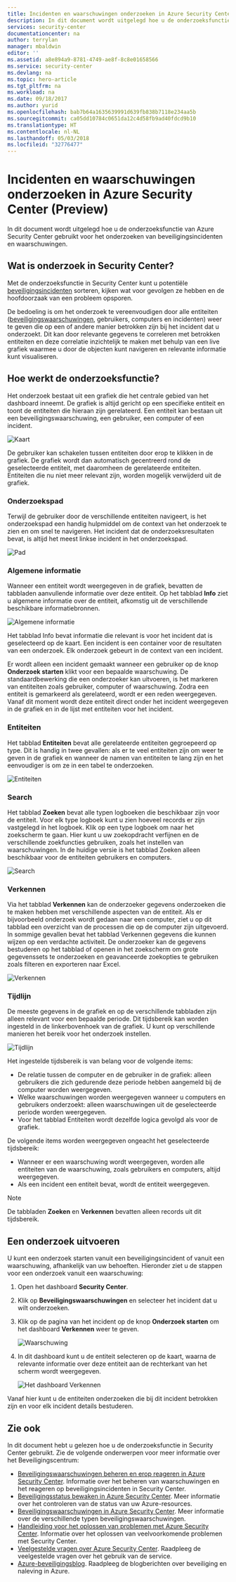 ```yaml
---
title: Incidenten en waarschuwingen onderzoeken in Azure Security Center | Microsoft Docs
description: In dit document wordt uitgelegd hoe u de onderzoeksfunctie van Azure Security Center gebruikt voor het onderzoeken van beveiligingsincidenten en waarschuwingen.
services: security-center
documentationcenter: na
author: terrylan
manager: mbaldwin
editor: ''
ms.assetid: a8e894a9-8781-4749-ae8f-8c8e01658566
ms.service: security-center
ms.devlang: na
ms.topic: hero-article
ms.tgt_pltfrm: na
ms.workload: na
ms.date: 09/18/2017
ms.author: yurid
ms.openlocfilehash: bab7b64a1635639991d639fb838b7118e234aa5b
ms.sourcegitcommit: ca05dd10784c0651da12c4d58fb9ad40fdcd9b10
ms.translationtype: HT
ms.contentlocale: nl-NL
ms.lasthandoff: 05/03/2018
ms.locfileid: "32776477"
---
```

# <a name="investigate-incidents-and-alerts-in-azure-security-center-preview"></a>Incidenten en waarschuwingen onderzoeken in Azure Security Center (Preview)
In dit document wordt uitgelegd hoe u de onderzoeksfunctie van Azure Security Center gebruikt voor het onderzoeken van beveiligingsincidenten en waarschuwingen.

## <a name="what-is-investigation-in-security-center"></a>Wat is onderzoek in Security Center?
Met de onderzoeksfunctie in Security Center kunt u potentiële [beveiligingsincidenten](https://docs.microsoft.com/azure/security-center/security-center-incident) sorteren, kijken wat voor gevolgen ze hebben en de hoofdoorzaak van een probleem opsporen.
 
De bedoeling is om het onderzoek te vereenvoudigen door alle entiteiten ([beveiligingswaarschuwingen](https://docs.microsoft.com/azure/security-center/security-center-alerts-type), gebruikers, computers en incidenten) weer te geven die op een of andere manier betrokken zijn bij het incident dat u onderzoekt.  Dit kan door relevante gegevens te correleren met betrokken entiteiten en deze correlatie inzichtelijk te maken met behulp van een live grafiek waarmee u door de objecten kunt navigeren en relevante informatie kunt visualiseren.


## <a name="how-investigation-works"></a>Hoe werkt de onderzoeksfunctie?
Het onderzoek bestaat uit een grafiek die het centrale gebied van het dashboard inneemt. De grafiek is altijd gericht op een specifieke entiteit en toont de entiteiten die hieraan zijn gerelateerd. Een entiteit kan bestaan uit een beveiligingswaarschuwing, een gebruiker, een computer of een incident.
 
![Kaart](./media/security-center-investigation/security-center-investigation-fig1.png)

De gebruiker kan schakelen tussen entiteiten door erop te klikken in de grafiek. De grafiek wordt dan automatisch gecentreerd rond de geselecteerde entiteit, met daaromheen de gerelateerde entiteiten. Entiteiten die nu niet meer relevant zijn, worden mogelijk verwijderd uit de grafiek.

### <a name="investigation-path"></a>Onderzoekspad
Terwijl de gebruiker door de verschillende entiteiten navigeert, is het onderzoekspad een handig hulpmiddel om de context van het onderzoek te zien en om snel te navigeren. Het incident dat de onderzoeksresultaten bevat, is altijd het meest linkse incident in het onderzoekspad.

![Pad](./media/security-center-investigation/security-center-investigation-fig2.png)

### <a name="general-information"></a>Algemene informatie
Wanneer een entiteit wordt weergegeven in de grafiek, bevatten de tabbladen aanvullende informatie over deze entiteit. Op het tabblad **Info** ziet u algemene informatie over de entiteit, afkomstig uit de verschillende beschikbare informatiebronnen. 

![Algemene informatie](./media/security-center-investigation/security-center-investigation-fig3.png)

Het tabblad Info bevat informatie die relevant is voor het incident dat is geselecteerd op de kaart. Een incident is een container voor de resultaten van een onderzoek. Elk onderzoek gebeurt in de context van een incident.

Er wordt alleen een incident gemaakt wanneer een gebruiker op de knop **Onderzoek starten** klikt voor een bepaalde waarschuwing. De standaardbewerking die een onderzoeker kan uitvoeren, is het markeren van entiteiten zoals gebruiker, computer of waarschuwing. Zodra een entiteit is gemarkeerd als gerelateerd, wordt er een reden weergegeven. Vanaf dit moment wordt deze entiteit direct onder het incident weergegeven in de grafiek en in de lijst met entiteiten voor het incident.

### <a name="entities"></a>Entiteiten

Het tabblad **Entiteiten** bevat alle gerelateerde entiteiten gegroepeerd op type. Dit is handig in twee gevallen: als er te veel entiteiten zijn om weer te geven in de grafiek en wanneer de namen van entiteiten te lang zijn en het eenvoudiger is om ze in een tabel te onderzoeken.

![Entiteiten](./media/security-center-investigation/security-center-investigation-fig4.png)

### <a name="search"></a>Search

Het tabblad **Zoeken** bevat alle typen logboeken die beschikbaar zijn voor de entiteit. Voor elk type logboek kunt u zien hoeveel records er zijn vastgelegd in het logboek. Klik op een type logboek om naar het zoekscherm te gaan. Hier kunt u uw zoekopdracht verfijnen en de verschillende zoekfuncties gebruiken, zoals het instellen van waarschuwingen. In de huidige versie is het tabblad Zoeken alleen beschikbaar voor de entiteiten gebruikers en computers.

![Search](./media/security-center-investigation/security-center-investigation-fig5.png)

### <a name="exploration"></a>Verkennen

Via het tabblad **Verkennen** kan de onderzoeker gegevens onderzoeken die te maken hebben met verschillende aspecten van de entiteit. Als er bijvoorbeeld onderzoek wordt gedaan naar een computer, ziet u op dit tabblad een overzicht van de processen die op de computer zijn uitgevoerd. In sommige gevallen bevat het tabblad Verkennen gegevens die kunnen wijzen op een verdachte activiteit. De onderzoeker kan de gegevens bestuderen op het tabblad of openen in het zoekscherm om grote gegevenssets te onderzoeken en geavanceerde zoekopties te gebruiken zoals filteren en exporteren naar Excel.

![Verkennen](./media/security-center-investigation/security-center-investigation-fig6.png)

### <a name="timeline"></a>Tijdlijn

De meeste gegevens in de grafiek en op de verschillende tabbladen zijn alleen relevant voor een bepaalde periode. Dit tijdsbereik kan worden ingesteld in de linkerbovenhoek van de grafiek. U kunt op verschillende manieren het bereik voor het onderzoek instellen. 

![Tijdlijn](./media/security-center-investigation/security-center-investigation-fig7.png)

Het ingestelde tijdsbereik is van belang voor de volgende items:

- De relatie tussen de computer en de gebruiker in de grafiek: alleen gebruikers die zich gedurende deze periode hebben aangemeld bij de computer worden weergegeven.
- Welke waarschuwingen worden weergegeven wanneer u computers en gebruikers onderzoekt: alleen waarschuwingen uit de geselecteerde periode worden weergegeven.
- Voor het tabblad Entiteiten wordt dezelfde logica gevolgd als voor de grafiek.

De volgende items worden weergegeven ongeacht het geselecteerde tijdsbereik:

- Wanneer er een waarschuwing wordt weergegeven, worden alle entiteiten van de waarschuwing, zoals gebruikers en computers, altijd weergegeven.
- Als een incident een entiteit bevat, wordt de entiteit weergegeven.

> [!NOTE]
> De tabbladen **Zoeken** en **Verkennen** bevatten alleen records uit dit tijdsbereik.

## <a name="how-to-perform-an-investigation"></a>Een onderzoek uitvoeren

U kunt een onderzoek starten vanuit een beveiligingsincident of vanuit een waarschuwing, afhankelijk van uw behoeften. Hieronder ziet u de stappen voor een onderzoek vanuit een waarschuwing:

1.  Open het dashboard **Security Center**.
2.  Klik op **Beveiligingswaarschuwingen** en selecteer het incident dat u wilt onderzoeken.
3.  Klik op de pagina van het incident op de knop **Onderzoek starten** om het dashboard **Verkennen** weer te geven.

    ![Waarschuwing](./media/security-center-investigation/security-center-investigation-fig8.png)

4. In dit dashboard kunt u de entiteit selecteren op de kaart, waarna de relevante informatie over deze entiteit aan de rechterkant van het scherm wordt weergegeven.

    ![Het dashboard Verkennen](./media/security-center-investigation/security-center-investigation-fig9.png)

Vanaf hier kunt u de entiteiten onderzoeken die bij dit incident betrokken zijn en voor elk incident details bestuderen. 

## <a name="see-also"></a>Zie ook
In dit document hebt u gelezen hoe u de onderzoeksfunctie in Security Center gebruikt. Zie de volgende onderwerpen voor meer informatie over het Beveiligingscentrum:

* [Beveiligingswaarschuwingen beheren en erop reageren in Azure Security Center](https://docs.microsoft.com/azure/security-center/security-center-managing-and-responding-alerts). Informatie over het beheren van waarschuwingen en het reageren op beveiligingsincidenten in Security Center.
* [Beveiligingsstatus bewaken in Azure Security Center](security-center-monitoring.md). Meer informatie over het controleren van de status van uw Azure-resources.
* [Beveiligingswaarschuwingen in Azure Security Center](https://docs.microsoft.com/azure/security-center/security-center-alerts-type). Meer informatie over de verschillende typen beveiligingswaarschuwingen.
* [Handleiding voor het oplossen van problemen met Azure Security Center](https://docs.microsoft.com/azure/security-center/security-center-troubleshooting-guide). Informatie over het oplossen van veelvoorkomende problemen met Security Center. 
* [Veelgestelde vragen over Azure Security Center](security-center-faq.md). Raadpleeg de veelgestelde vragen over het gebruik van de service.
* [Azure-beveiligingsblog](http://blogs.msdn.com/b/azuresecurity/). Raadpleeg de blogberichten over beveiliging en naleving in Azure.

